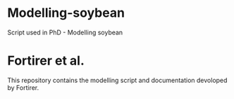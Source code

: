 # Modelling-soybean
Script used in PhD - Modelling soybean
# Fortirer et al.

This repository contains the modelling script and documentation devoloped by Fortirer.
